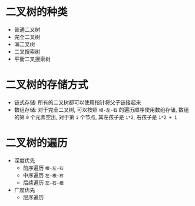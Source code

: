 # 二叉树的种类
- 普通二叉树
- 完全二叉树
- 满二叉树
- 二叉搜索树
- 平衡二叉搜索树

# 二叉树的存储方式
- 链式存储: 所有的二叉树都可以使用指针将父子链接起来
- 数组存储: 对于完全二叉树, 可以按照 `根-左-右` 的遍历顺序使用数组存储, 数组的第 `0` 个元素空出, 对于第 `i` 个节点, 其左孩子是 `i*2`, 右孩子是 `i*2 + 1`

# 二叉树的遍历
- 深度优先
	- 前序遍历 `根-左-右`
	- 中序遍历 `左-根-右`
	- 后续遍历 `左-右-根`
- 广度优先
	- 层序遍历

